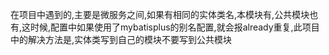 在项目中遇到的,主要是微服务之间,如果有相同的实体类名,本模块有,公共模块也有,这时候,配置中如果使用了mybatisplus的别名配置,就会报already重复,此项目中的解决方法是,实体类写到自己的模块不要写到公共模块